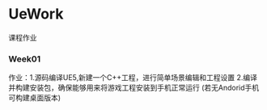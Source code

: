 # UeWork
课程作业

### Week01
作业：1.源码编译UE5,新建一个C++工程，进行简单场景编辑和工程设置
2.编译并构建安装包，确保能够用来将游戏工程安装到手机正常运行
(若无Andorid手机可构建桌面版本)